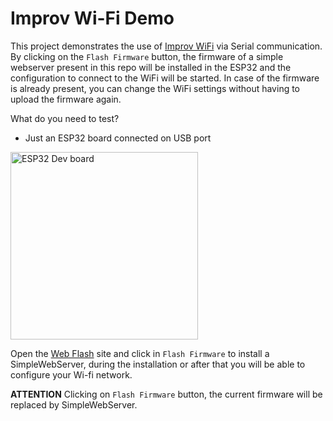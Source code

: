 # Improv Wi-Fi Demo

This project demonstrates the use of <a href="https://www.improv-wifi.com/">Improv WiFi</a> via Serial communication. By clicking on the `Flash Firmware` button, the firmware of a simple webserver present in this repo will be installed in the ESP32 and the configuration to connect to the WiFi will be started. In case of the firmware is already present, you can change the WiFi settings without having to upload the firmware again.

What do you need to test?
- Just an ESP32 board connected on USB port
<img src="https://www.espressif.com/sites/default/files/dev-board/ESP32-DevKitC%28ESP32-WROVER-E%29%20_0.png" alt="ESP32 Dev board" style="height: 300px;"/>


Open the [Web Flash](https://jnthas.github.io/improv-wifi-demo/) site and click in `Flash Firmware` to install a SimpleWebServer, during the installation or after that you will be able to configure your Wi-fi network.



**ATTENTION**
Clicking on `Flash Firmware` button, the current firmware will be replaced by SimpleWebServer. 
